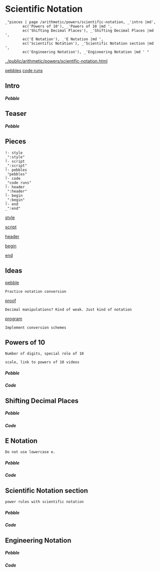 # Scientific Notation

    _"pieces | page /arithmetic/powers/scientific-notation, _'intro |md',
            ec('Powers of 10'), _'Powers of 10 |md ',
            ec('Shifting Decimal Places'), _'Shifting Decimal Places |md ',
            ec('E Notation'), _'E Notation |md ',
            ec('Scientific Notation'), _'Scientific Notation section |md ',
            ec('Engineering Notation'), _'Engineering Notation |md ' "

[../public/arithmetic/powers/scientific-notation.html](# "save:")

[pebbles](#pebble "h5: | .join \n")
[code runs](#code "h5: | .join \n")

## Intro

##### Pebble

## Teaser

##### Pebble

## Pieces

    !- style
    _":style"
    !- script
    _":script"
    !- pebbles
    _"pebbles"
    !- code
    _"code runs"
    !- header
    _":header"
    !- begin
    _":begin"
    !- end
    _":end"



[style]() 

[script]()

[header]()

[begin]()

[end]()


## Ideas


[pebble]()

    Practice notation conversion

[proof]()

    Decimal manipulations? Kind of weak. Just kind of notation

[program]()

    Implement conversion schemes

## Powers of 10


    Number of digits, special role of 10

    scale, link to powers of 10 videos



##### Pebble


##### Code


## Shifting Decimal Places




##### Pebble


##### Code


## E Notation

    Do not use lowercase e.


##### Pebble


##### Code


## Scientific Notation section

    power rules with scientific notation


##### Pebble


##### Code


## Engineering Notation




##### Pebble


##### Code



